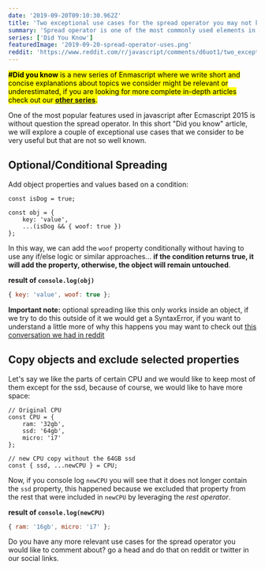 ```yaml
---
date: '2019-09-20T09:10:30.962Z'
title: 'Two exceptional use cases for the spread operator you may not know of'
summary: 'Spread operator is one of the most commonly used elements in the javascript toolbox, this mini-article will show you a couple of highly productive and efficient uses for the spread operator.'
series: ['Did You Know']
featuredImage: '2019-09-20-spread-operator-uses.png'
reddit: 'https://www.reddit.com/r/javascript/comments/d6uot1/two_exceptional_use_cases_for_the_spread_operator/'
---
```


<mark>**#Did you know** is a new series of Enmascript where we write short and concise explanations about topics we consider might be relevant or underestimated, if you are looking for more complete in-depth articles check out our **[other series](/series)**.</mark>

One of the most popular features used in javascript after Ecmascript 2015 is without question the spread operator. In this short "Did you know" article, we will explore a couple of exceptional use cases that we consider to be very useful but that are not so well known.

## Optional/Conditional Spreading

Add object properties and values based on a condition:

```javascript{5}
const isDog = true;

const obj = {
    key: 'value',
    ...(isDog && { woof: true })
};
```

In this way, we can add the `woof` property conditionally without having to use any if/else logic or similar approaches... **if the condition returns true, it will add the property, otherwise, the object will remain untouched**.

**result of `console.log(obj)`**

```javascript
{ key: 'value', woof: true };
```

**Important note:** optional spreading like this only works inside an object, if we try to do this outside of it we would get a SyntaxError, if you want to understand a little more of why this happens you may want to check out [this conversation we had in reddit](https://www.reddit.com/r/javascript/comments/d6uot1/two_exceptional_use_cases_for_the_spread_operator/#t1_f0vnwpg)

## Copy objects and exclude selected properties

Let's say we like the parts of certain CPU and we would like to keep most of them except for the ssd, because of course, we would like to have more space:

```javascript{9}
// Original CPU
const CPU = {
    ram: '32gb',
    ssd: '64gb',
    micro: 'i7'
};

// new CPU copy without the 64GB ssd
const { ssd, ...newCPU } = CPU;
```

Now, if you console log `newCPU` you will see that it does not longer contain the `ssd` property, this happened because we excluded that property from the rest that were included in `newCPU` by leveraging the _rest operator_.

**result of `console.log(newCPU)`**

```javascript
{ ram: '16gb', micro: 'i7' };
```

Do you have any more relevant use cases for the spread operator you would like to comment about? go a head and do that on reddit or twitter in our social links.
